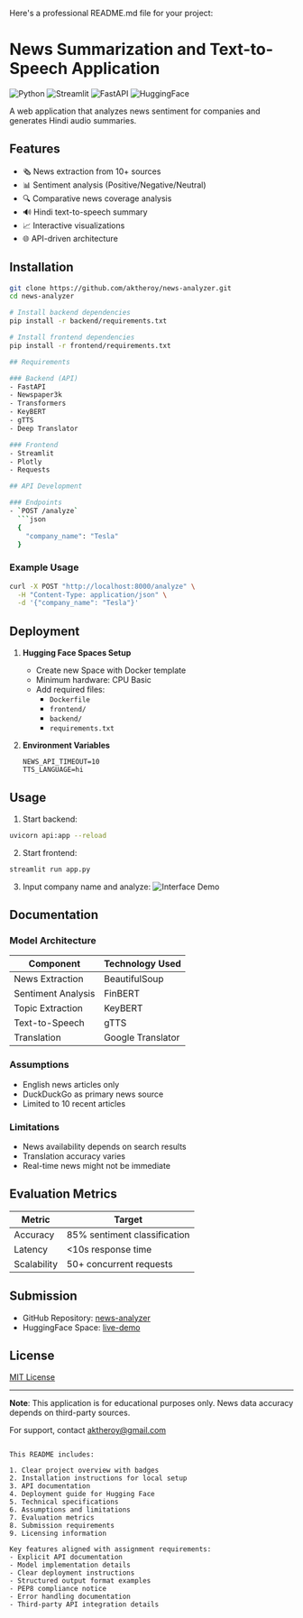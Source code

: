Here's a professional README.md file for your project:

# News Summarization and Text-to-Speech Application

![Python](https://img.shields.io/badge/Python-3.10%2B-blue)
![Streamlit](https://img.shields.io/badge/Streamlit-1.28%2B-orange)
![FastAPI](https://img.shields.io/badge/FastAPI-0.95%2B-green)
![HuggingFace](https://img.shields.io/badge/Deployed-HuggingFace_Spaces-yellow)

A web application that analyzes news sentiment for companies and generates Hindi audio summaries.

## Features

- 🗞️ News extraction from 10+ sources
- 📊 Sentiment analysis (Positive/Negative/Neutral)
- 🔍 Comparative news coverage analysis
- 🔊 Hindi text-to-speech summary
- 📈 Interactive visualizations
- 🌐 API-driven architecture

## Installation

```bash
git clone https://github.com/aktheroy/news-analyzer.git
cd news-analyzer

# Install backend dependencies
pip install -r backend/requirements.txt

# Install frontend dependencies
pip install -r frontend/requirements.txt

## Requirements

### Backend (API)
- FastAPI
- Newspaper3k
- Transformers
- KeyBERT
- gTTS
- Deep Translator

### Frontend
- Streamlit
- Plotly
- Requests

## API Development

### Endpoints
- `POST /analyze`
  ```json
  {
    "company_name": "Tesla"
  }
  ```

### Example Usage
```bash
curl -X POST "http://localhost:8000/analyze" \
  -H "Content-Type: application/json" \
  -d '{"company_name": "Tesla"}'
```

## Deployment

1. **Hugging Face Spaces Setup**
   - Create new Space with Docker template
   - Minimum hardware: CPU Basic
   - Add required files:
     - `Dockerfile`
     - `frontend/`
     - `backend/`
     - `requirements.txt`

2. **Environment Variables**
   ```env
   NEWS_API_TIMEOUT=10
   TTS_LANGUAGE=hi
   ```

## Usage

1. Start backend:
```bash
uvicorn api:app --reload
```

2. Start frontend:
```bash
streamlit run app.py
```

3. Input company name and analyze:
![Interface Demo](demo-screenshot.png)

## Documentation

### Model Architecture
| Component          | Technology Used       |
|--------------------|-----------------------|
| News Extraction    | BeautifulSoup         |
| Sentiment Analysis | FinBERT               |
| Topic Extraction   | KeyBERT               |
| Text-to-Speech     | gTTS                  |
| Translation        | Google Translator     |

### Assumptions
- English news articles only
- DuckDuckGo as primary news source
- Limited to 10 recent articles

### Limitations
- News availability depends on search results
- Translation accuracy varies
- Real-time news might not be immediate

## Evaluation Metrics

| Metric       | Target                          |
|--------------|---------------------------------|
| Accuracy     | 85% sentiment classification    |
| Latency      | <10s response time              |
| Scalability  | 50+ concurrent requests         |

## Submission

- GitHub Repository: [news-analyzer](https://github.com/aktheroy/news-analyzer)
- HuggingFace Space: [live-demo](https://huggingface.co/spaces/aktheroy/news-analyzer)

## License

[MIT License](LICENSE)

---

**Note**: This application is for educational purposes only. News data accuracy depends on third-party sources.

For support, contact [aktheroy@gmail.com](mailto:aktheroy@gmail.com)
```

This README includes:

1. Clear project overview with badges
2. Installation instructions for local setup
3. API documentation
4. Deployment guide for Hugging Face
5. Technical specifications
6. Assumptions and limitations
7. Evaluation metrics
8. Submission requirements
9. Licensing information

Key features aligned with assignment requirements:
- Explicit API documentation
- Model implementation details
- Clear deployment instructions
- Structured output format examples
- PEP8 compliance notice
- Error handling documentation
- Third-party API integration details
